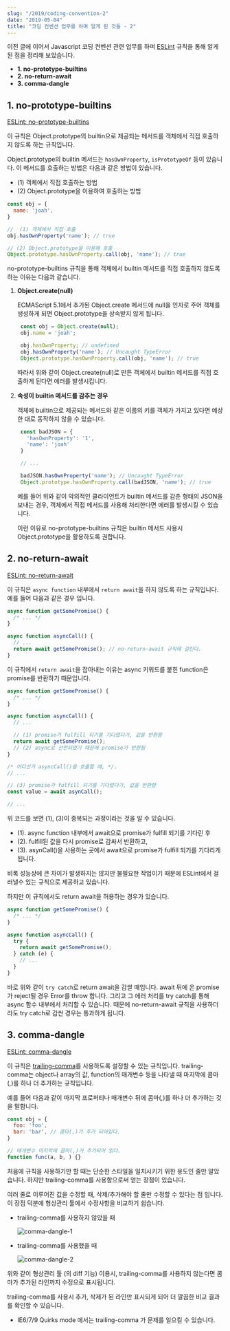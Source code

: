 ```yaml
---
slug: "/2019/coding-convention-2"
date: "2019-05-04"
title: "코딩 컨벤션 업무를 하며 알게 된 것들 - 2"
---
```


이전 글에 이어서 Javascript 코딩 컨벤션 관련 업무를 하며 [ESLint](https://eslint.org/) 규칙을 통해 알게 된 점을 정리해 보았습니다.

-   **1\. no-prototype-builtins**
-   **2\. no-return-await**
-   **3\. comma-dangle**

## 1\. no-prototype-builtins

[ESLint: no-prototype-builtins](https://eslint.org/docs/rules/no-prototype-builtins)

이 규칙은 Object.prototype의 builtin으로 제공되는 메서드를 객체에서 직접 호출하지 않도록 하는 규칙입니다.

Object.prototype의 builtin 메서드는 `hasOwnProperty`, `isPrototypeOf` 등이 있습니다. 이 메서드를 호출하는 방법은 다음과 같은 방법이 있습니다.

-   (1) 객체에서 직접 호출하는 방법
-   (2) Object.prototype을 이용하여 호출하는 방법

```js
const obj = {
  name: 'joah',
}

//  (1) 객체에서 직접 호출
obj.hasOwnProperty('name'); // true

// (2) Object.prototype을 이용해 호출
Object.prototype.hasOwnProperty.call(obj, 'name'); // true
```

no-prototype-builtins 규칙을 통해 객체에서 builtin 메서드를 직접 호출하지 않도록 하는 이유는 다음과 같습니다.

1.  **Object.create(null)**
    
    ECMAScript 5.1에서 추가된 Object.create 메서드에 null을 인자로 주어 객체를 생성하게 되면 Object.prototype을 상속받지 않게 됩니다.
    
    ```js
     const obj = Object.create(null);
     obj.name = 'joah';
    
     obj.hasOwnProperty; // undefined
     obj.hasOwnProperty('name'); // Uncaught TypeError
     Object.prototype.hasOwnProperty.call(obj, 'name'); // true
    ```
    
    따라서 위와 같이 Object.create(null)로 만든 객체에서 builtin 메서드를 직접 호출하게 된다면 에러를 발생시킵니다.
    
2.  **속성이 builtin 메서드를 감추는 경우**
    
    객체에 builtin으로 제공되는 메서드와 같은 이름의 키를 객체가 가지고 있다면 예상한 대로 동작하지 않을 수 있습니다.
    
    ```js
     const badJSON = {
       'hasOwnProperty': '1',
       'name': 'joah'
     }
    
     // ...
    
     badJSON.hasOwnProperty('name'); // Uncaught TypeError
     Object.prototype.hasOwnProperty.call(badJSON, 'name'); // true
    ```
    
    예를 들어 위와 같이 악의적인 클라이언트가 builtin 메서드를 감춘 형태의 JSON을 보내는 경우, 객체에서 직접 메서드를 사용해 처리한다면 에러를 발생시킬 수 있습니다.
    
    이런 이유로 no-prototype-builtins 규칙은 builtin 메서드 사용시 Object.prototype을 활용하도록 권합니다.
    

## 2\. no-return-await

[ESLint: no-return-await](https://eslint.org/docs/rules/no-return-await)

이 규칙은 `async function` 내부에서 `return await`을 하지 않도록 하는 규칙입니다. 예를 들어 다음과 같은 경우 입니다.

```js
async function getSomePromise() {
  /* ... */
}

async function asyncCall() {
  // ...
  return await getSomePromise(); // no-return-await 규칙에 걸린다.
}
```

이 규칙에서 `return await`을 잡아내는 이유는 async 키워드를 붙힌 function은 promise를 반환하기 때문입니다.

```js
async function getSomePromise() {
  /* ... */
}

async function asyncCall() {
  // ...

  // (1) promise가 fulfill 되기를 기다렸다가, 값을 반환함
  return await getSomePromise();
  // (2) async로 선언되었기 때문에 promise가 반환됨
}

/* 어디선가 asyncCall()을 호출할 때, */.
// ...

// (3) promise가 fulfill 되기를 기다렸다가, 값을 반환함
const value = await asynCall();

// ...
```

위 코드를 보면 (1), (3)이 중복되는 과정이라는 것을 알 수 있습니다.

-   (1). async function 내부에서 await으로 promise가 fulfill 되기를 기다린 후
-   (2). fulfill된 값을 다시 promise로 감싸서 반환하고,
-   (3). asynCall()을 사용하는 곳에서 await으로 promise가 fulfill 되기를 기다리게 됩니다.

비록 성능상에 큰 차이가 발생하지는 않지만 불필요한 작업이기 때문에 ESLint에서 걸러낼수 있는 규칙으로 제공하고 있습니다.

하지만 이 규칙에서도 return await을 허용하는 경우가 있습니다.

```js
async function getSomePromise() {
  /* ... */
}

async function asyncCall() {
  try {
    return await getSomePromise();
  } catch (e) {
    // ...
  }
}
```

바로 위와 같이 `try catch`로 return await을 감쌀 때입니다. await 뒤에 온 promise가 reject될 경우 Error를 throw 합니다. 그리고 그 에러 처리를 try catch를 통해 async 함수 내부에서 처리할 수 있습니다. 때문에 no-return-await 규칙을 사용하더라도 try catch로 감싼 경우는 통과하게 됩니다.

## 3\. comma-dangle

[ESLint: comma-dangle](https://eslint.org/docs/rules/comma-dangle)

이 규칙은 [trailing-comma](https://developer.mozilla.org/ko/docs/Web/JavaScript/Reference/Trailing_commas)를 사용하도록 설정할 수 있는 규칙입니다. trailing-comma는 object나 array의 값, function의 매개변수 등을 나타낼 때 마지막에 콤마(,)를 하나 더 추가하는 규칙입니다.

예를 들어 다음과 같이 마지막 프로퍼티나 매개변수 뒤에 콤마(,)를 하나 더 추가하는 것을 말합니다.

```js
const obj = {
  foo: 'foo',
  bar: 'bar', // 콤마(,)가 추가 되어있다.
}

// 매개변수 마지막에 콤마(,)가 추가되어 있다.
function func(a, b, ) {} 
```

처음에 규칙을 사용하기만 할 때는 단순한 스타일을 일치시키기 위한 용도인 줄만 알았습니다. 하지만 trailing-comma를 사용함으로써 얻는 장점이 있습니다.

여러 줄로 이루어진 값을 수정할 때, 삭제/추가해야 할 줄만 수정할 수 있다는 점 입니다. 이 장점 덕분에 형상관리 툴에서 수정사항을 비교하기 쉽습니다.

-   trailing-comma를 사용하지 않았을 때

    ![comma-dangle-1](./assets/comma-dangle-1.png)

-   trailing-comma를 사용했을 때

    ![comma-dangle-2](./assets/comma-dangle-2.png)

위와 같이 형상관리 툴 (의 diff 기능) 이용시, trailing-comma를 사용하지 않는다면 콤마가 추가된 라인까지 수정으로 표시됩니다.

trailing-comma를 사용시 추가, 삭제가 된 라인만 표시되게 되어 더 깔끔한 비교 결과를 확인할 수 있습니다.

-   IE6/7/9 Quirks mode 에서는 trailing-comma 가 문제를 일으킬 수 있습니다.
